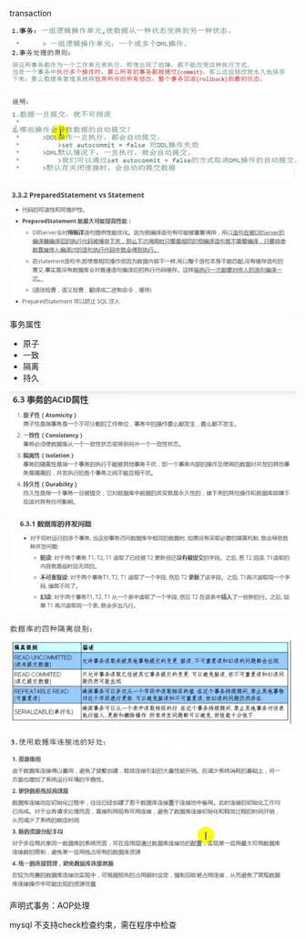 transaction

![](../assets/database/transaction.png)



![](../assets/database/preparedstatement_vs_statement.png)

事务属性

- 原子
- 一致
- 隔离
- 持久



![](../assets/database/acid.png)



![](../assets/database/concurrency_problems.png)

![](../assets/database/isolation_levels.png)



![](../assets/database/database_pool.png)



声明式事务：AOP处理

mysql 不支持check检查约束，需在程序中检查